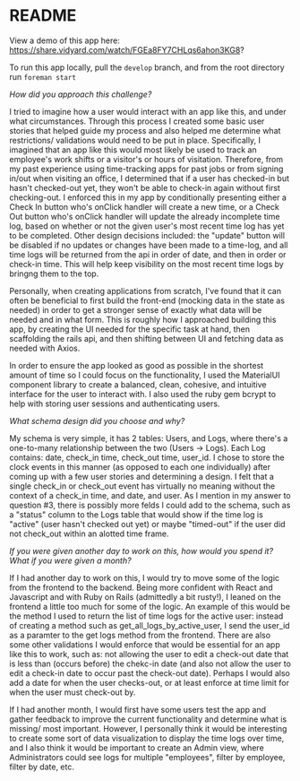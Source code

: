 # README

View a demo of this app here: https://share.vidyard.com/watch/FGEa8FY7CHLqs6ahon3KG8?

To run this app locally, pull the `develop` branch, and from the root directory run `foreman start`

*How did you approach this challenge?*

I tried to imagine how a user would interact with an app like this, and under what circumstances. Through this process I created some basic user stories that helped guide my process and also helped me determine what restrictions/ validations would need to be put in place. Specifically, I imagined that an app like this would most likely be used to track an employee's work shifts or a visitor's or hours of visitation. Therefore, from my past experience using time-tracking apps for past jobs or from signing in/out when visiting an office, I determined that if a user has checked-in but hasn't checked-out yet, they won't be able to check-in again without first checking-out. I enforced this in my app by conditionally presenting either a Check In button who's onClick handler will create a new time, or a Check Out button who's onClick handler will update the already incomplete time log, based on whether or not the given user's most recent time log has yet to be completed. Other design decisions included: the "update" button will be disabled if no updates or changes have been made to a time-log, and all time logs will be returned from the api in order of date, and then in order or check-in time. This will help keep visibility on the most recent time logs by bringng them to the top.

Personally, when creating applications from scratch, I've found that it can often be beneficial to first build the front-end (mocking data in the state as needed) in order to get a stronger sense of exactly what data will be needed and in what form. This is roughly how I approached building this app, by creating the UI needed for the specific task at hand, then scaffolding the rails api, and then shifting between UI and fetching data as needed with Axios.

In order to ensure the app looked as good as possible in the shortest amount of time so I could focus on the functionality, I used the MaterialUI component library to create a balanced, clean, cohesive, and intuitive interface for the user to interact with. I also used the ruby gem bcrypt to help with storing user sessions and authenticating users.

*What schema design did you choose and why?*

My schema is very simple, it has 2 tables: Users, and Logs, where there's a one-to-many relationship between the two (Users -> Logs). Each Log contains: date, check_in time, check_out time, user_id. I chose to store the clock events in this manner (as opposed to each one individually) after coming up with a few user stories and determining a design. I felt that a single check_in or check_out event has virtually no meaning without the context of a check_in time, and date, and user. As I mention in my answer to question #3, there is possibly more felds I could add to the schema, such as a "status" column to the Logs table that would show if the time log is "active" (user hasn't checked out yet) or maybe "timed-out" if the user did not check_out within an alotted time frame.

*If you were given another day to work on this, how would you spend it? What if you were given a month?*

If I had another day to work on this, I would try to move some of the logic from the frontend to the backend. Being more confident with React and Javascript and with Ruby on Rails (admittedly a bit rusty!), I leaned on the frontend a little too much for some of the logic. An example of this would be the method I used to return the list of time logs for the active user: instead of creating a method such as get_all_logs_by_active_user, I send the user_id as a paramter to the get logs method from the frontend. There are also some other validations I would enforce that would be essential for an app like this to work, such as: not allowing the user to edit a check-out date that is less than (occurs before) the chekc-in date (and also not allow the user to edit a check-in date to occur past the check-out date). Perhaps I would also add a date for when the user checks-out, or at least enforce at time limit for when the user must check-out by.

If I had another month, I would first have some users test the app and gather feedback to improve the current functionality and determine what is missing/ most important. However, I personally think it would be interesting to create some sort of data visualization to display the time logs over time, and I also think it would be important to create an Admin view, where Administrators could see logs for multiple "employees", filter by employee, filter by date, etc.
